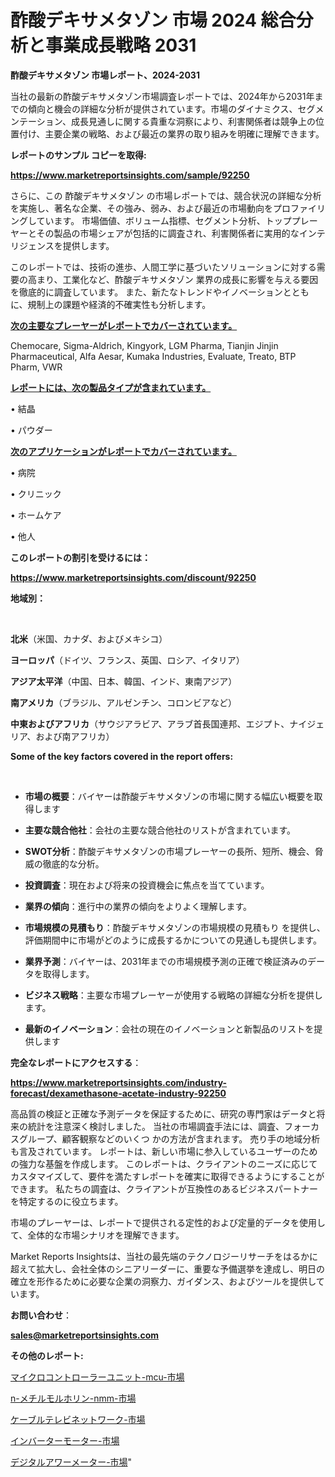 # 酢酸デキサメタゾン 市場 2024 総合分析と事業成長戦略 2031

<strong>酢酸デキサメタゾン 市場レポート、2024-2031</strong>

当社の最新の酢酸デキサメタゾン市場調査レポートでは、2024年から2031年までの傾向と機会の詳細な分析が提供されています。市場のダイナミクス、セグメンテーション、成長見通しに関する貴重な洞察により、利害関係者は競争上の位置付け、主要企業の戦略、および最近の業界の取り組みを明確に理解できます。



<strong>レポートのサンプル コピーを取得:</strong> <a href=https://www.marketreportsinsights.com/sample/92250>

<strong><u>https://www.marketreportsinsights.com/sample/92250</u></strong></a>

さらに、この 酢酸デキサメタゾン の市場レポートでは、競合状況の詳細な分析を実施し、著名な企業、その強み、弱み、および最近の市場動向をプロファイリングしています。 市場価値、ボリューム指標、セグメント分析、トッププレーヤーとその製品の市場シェアが包括的に調査され、利害関係者に実用的なインテリジェンスを提供します。

このレポートでは、技術の進歩、人間工学に基づいたソリューションに対する需要の高まり、工業化など、酢酸デキサメタゾン 業界の成長に影響を与える要因を徹底的に調査しています。 また、新たなトレンドやイノベーションとともに、規制上の課題や経済的不確実性も分析します。



<strong><u>次の主要なプレーヤーがレポートでカバーされています。</u></strong>

Chemocare, Sigma-Aldrich, Kingyork, LGM Pharma, Tianjin Jinjin Pharmaceutical, Alfa Aesar, Kumaka Industries, Evaluate, Treato, BTP Pharm, VWR



<strong><u><b>レポートには、次の製品タイプが含まれています。</b></u></strong>

• 結晶

• パウダー



<strong><u><b>次のアプリケーションがレポートでカバーされています。</b></u></strong>

• 病院

• クリニック

• ホームケア

• 他人



<strong><b>このレポートの割引を受けるには：</b></strong>

<a href=https://www.marketreportsinsights.com/discount/92250>

<strong><u>https://www.marketreportsinsights.com/discount/92250</u></strong></a>



<strong>地域別：</strong>

<strong> </strong>



<strong>北米</strong>（米国、カナダ、およびメキシコ）



<strong>ヨーロッパ</strong>（ドイツ、フランス、英国、ロシア、イタリア）



<strong>アジア太平洋</strong>（中国、日本、韓国、インド、東南アジア）



<strong>南アメリカ</strong>（ブラジル、アルゼンチン、コロンビアなど）



<strong>中東およびアフリカ</strong>（サウジアラビア、アラブ首長国連邦、エジプト、ナイジェリア、および南アフリカ）



<strong>Some of the key factors covered in the report offers:</strong>

<strong> </strong>
<ul>
  <li>

<strong>市場の概要</strong>：バイヤーは酢酸デキサメタゾンの市場に関する幅広い概要を取得します</li>
  <li>

<strong>主要な競合他社</strong>：会社の主要な競合他社のリストが含まれています。</li>
  <li>

<strong>SWOT分析</strong>：酢酸デキサメタゾンの市場プレーヤーの長所、短所、機会、脅威の徹底的な分析。</li>
  <li>

<strong>投資調査</strong>：現在および将来の投資機会に焦点を当てています。</li>
  <li>

<strong>業界の傾向</strong>：進行中の業界の傾向をよりよく理解します。</li>
  <li>

<strong>市場規模の見積もり</strong>：酢酸デキサメタゾンの市場規模の見積もり を提供し、評価期間中に市場がどのように成長するかについての見通しも提供します。</li>
  <li>

<strong>業界予測</strong>：バイヤーは、2031年までの市場規模予測の正確で検証済みのデータを取得します。</li>
  <li>

<strong>ビジネス戦略</strong>：主要な市場プレーヤーが使用する戦略の詳細な分析を提供します。</li>
  <li>

<strong>最新のイノベーション</strong>：会社の現在のイノベーションと新製品のリストを提供します</li>
</ul>


<strong>完全なレポートにアクセスする</strong>：

<a href=https://www.marketreportsinsights.com/industry-forecast/dexamethasone-acetate-industry-92250>

<strong><u>https://www.marketreportsinsights.com/industry-forecast/dexamethasone-acetate-industry-92250</u></strong></a>

高品質の検証と正確な予測データを保証するために、研究の専門家はデータと将来の統計を注意深く検討しました。 当社の市場調査手法には、調査、フォーカスグループ、顧客観察などのいくつ かの方法が含まれます。 売り手の地域分析も言及されています。 レポートは、新しい市場に参入しているユーザーのための強力な基盤を作成します。 このレポートは、クライアントのニーズに応じてカスタマイズして、要件を満たすレポートを確実に取得できるようにすることができます。 私たちの調査は、クライアントが互換性のあるビジネスパートナーを特定するのに役立ちます。

市場のプレーヤーは、レポートで提供される定性的および定量的データを使用して、全体的な市場シナリオを理解できます。

Market Reports Insightsは、当社の最先端のテクノロジーリサーチをはるかに超えて拡大し、会社全体のシニアリーダーに、重要な予備選挙を達成し、明日の確立を形作るために必要な企業の洞察力、ガイダンス、およびツールを提供しています。



<strong><b>お問い合わせ</b></strong>：

<a href=mailto:sales@marketreportsinsights.com>

<strong><u>sales@marketreportsinsights.com</u></strong></a>



<strong>その他のレポート:</strong>

<a href=https://www.linkedin.com/pulse/マイクロコントローラーユニット-mcu-市場-2023-総利益と主要ベンダー-qwqzf/>マイクロコントローラーユニット-mcu-市場</a>

<a href=https://www.linkedin.com/pulse/n-メチルモルホリン-nmm-市場-2023-総利益と主要ベンダー-2030-zdnsf/>n-メチルモルホリン-nmm-市場</a>

<a href=https://www.linkedin.com/pulse/ケーブルテレビネットワーク-市場-2023-推進要因と成長機会-2030-rwcqf/>ケーブルテレビネットワーク-市場</a>

<a href=https://www.linkedin.com/pulse/インバーターモーター-市場-2023-swot-分析と最新イノベーション-cxxvf/>インバーターモーター-市場</a>

<a href=https://www.linkedin.com/pulse/デジタルアワーメーター-市場-2023-収益と成長ドライバー-2030-dshhf/>デジタルアワーメーター-市場</a>"
